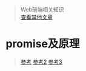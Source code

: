 > Web前端相关知识  
[查看其他文章](https://github.com/hangyangws/myArticles#文章列表)

# promise及原理

> [参考](http://es6.ruanyifeng.com/#docs/promise#Promise-的含义)
[参考2](http://liubin.org/promises-book/#introduction)
[参考3](http://coderlt.coding.me/2016/12/03/promise-in-depth-an-introduction-1/#comments)

